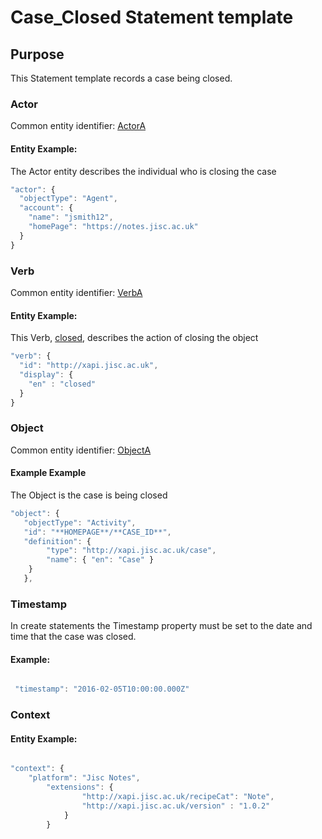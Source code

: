 # Case_Closed Statement template

## Purpose
This Statement template records a case being closed.

### Actor
Common entity identifier: [ActorA](/common_structures.md#actora)

#### Entity Example:
The Actor entity describes the individual who is closing the case

``` Javascript
"actor": {
  "objectType": "Agent",
  "account": {
    "name": "jsmith12",
    "homePage": "https://notes.jisc.ac.uk"
  }
}
```

### Verb
Common entity identifier: [VerbA](/common_structures.md#verba)

#### Entity Example:
This Verb, [closed](/vocabulary.md#closed), describes the action of closing the object

``` javascript
"verb": {
  "id": "http://xapi.jisc.ac.uk",
  "display": {
    "en" : "closed"
  }
}
```


### Object
Common entity identifier: [ObjectA](/common_structures.md#objecta)

#### Example Example
The Object is the case is being closed


``` javascript
"object": {
   "objectType": "Activity",
   "id": "**HOMEPAGE**/**CASE_ID**",	
   "definition": {
   		"type": "http://xapi.jisc.ac.uk/case",			
   		"name": { "en": "Case" }   
    }
   },

```		

### Timestamp

In create statements the Timestamp property must be set to the date and time that the case was closed.

#### Example:

``` javascript

 "timestamp": "2016-02-05T10:00:00.000Z"

```

### Context

#### Entity Example:



``` javascript

"context": {
	"platform": "Jisc Notes",
	    "extensions": {
				"http://xapi.jisc.ac.uk/recipeCat": "Note",
				"http://xapi.jisc.ac.uk/version" : "1.0.2"
			}
		}




